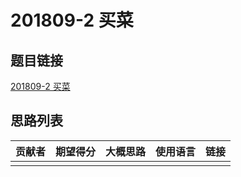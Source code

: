 # 201809-2 买菜

## 题目链接

[201809-2 买菜](http://118.190.20.162/view.page?gpid=T78)

## 思路列表

| 贡献者 | 期望得分 | 大概思路 | 使用语言 | 链接 |
| :-: | :-: | :-: | :-: | :-: | 
|  |  |  |  |  |
